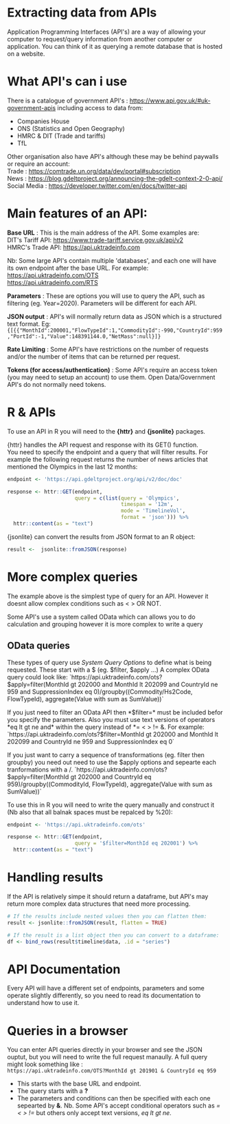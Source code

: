 # Extracting data from APIs
Application Programming Interfaces (API's) are a way of allowing your computer to request/query information from another computer or application. You can think of it as querying a remote database that is hosted on a website. 

# What API's can i use
There is a catalogue of government API's : https://www.api.gov.uk/#uk-government-apis including access to data from:  
- Companies House  
- ONS (Statistics and Open Geography)  
- HMRC & DIT (Trade and tariffs)  
- TfL 

Other organisation also have API's although these may be behind paywalls or require an account:  
Trade : https://comtrade.un.org/data/dev/portal#subscription  
News : https://blog.gdeltproject.org/announcing-the-gdelt-context-2-0-api/  
Social Media : https://developer.twitter.com/en/docs/twitter-api 
                                   
# Main features of an API:
**Base URL** : This is the main address of the API. Some examples are:  
DIT's Tariff API: https://www.trade-tariff.service.gov.uk/api/v2  
HMRC's Trade API: https://api.uktradeinfo.com
                                    
Nb: Some large API's contain multiple 'databases', and each one will have its own endpoint after the base URL. For example:
https://api.uktradeinfo.com/OTS  
https://api.uktradeinfo.com/RTS

**Parameters** : These are options you will use to query the API, such as filtering (eg. Year=2020). Parameters will be different for each API.

**JSON output** : API's will normally return data as JSON which is a structured text format. Eg:
`{[{{"MonthId":200001,"FlowTypeId":1,"CommodityId":-990,"CountryId":959,"PortId":-1,"Value":148391144.0,"NetMass":null}]}`
                                    
**Rate Limiting** : Some API's have restrictions on the number of requests and/or the number of items that can be returned per request.

**Tokens (for access/authentication)** : Some API's require an access token (you may need to setup an account) to use them. Open Data/Government  API's do not normally need tokens.


# R & APIs
To use an API in R you will need to the **{httr}** and **{jsonlite}** packages.

{httr} handles the API request and response with its GET() function.  
You need to specify the endpoint and a query that will filter results.
For example the following request returns the number of news articles that mentioned the Olympics in the last 12 months:  
```r
endpoint <- 'https://api.gdeltproject.org/api/v2/doc/doc'

response <- httr::GET(endpoint,
                      query = c(list(query = 'Olympics',
                                     timespan = '12m',
                                     mode = 'TimelineVol',
                                     format = 'json'))) %>%
  httr::content(as = "text")
 ```  
  
{jsonlite} can convert the results from JSON format to an R object:  
```r
result <-  jsonlite::fromJSON(response)
```

# More complex queries
The example above is the simplest type of query for an API. However it doesnt allow complex conditions such as < > OR NOT.

Some API's use a system called OData which can allows you to do calculation and grouping however it is more complex to write a query

## OData queries
These types of query use *System Query Options* to define what is being requested. These start with a $ (eg. $filter, $apply ...) 
A complex OData query could look like:
`https://api.uktradeinfo.com/ots?$apply=filter(MonthId gt 202000 and MonthId lt 202099 and CountryId ne 959 and SuppressionIndex eq 0)/groupby((Commodity/Hs2Code, FlowTypeId), aggregate(Value with sum as SumValue))`

If you just need to filter an OData API then *$filter=* must be included befor you specify the parameters. Also you must use text versions of operators *eq lt gt ne and* within the query instead of *= < > != &. For example:  
`https://api.uktradeinfo.com/ots?$filter=MonthId gt 202000 and MonthId lt 202099 and CountryId ne 959 and SuppressionIndex eq 0`

If you just want to carry a sequence of transformations (eg. filter then groupby) you need out need to use the $apply options and sepearte each tranformations with a /.
`https://api.uktradeinfo.com/ots?$apply=filter(MonthId gt 202000 and CountryId eq 959)/groupby((CommodityId, FlowTypeId), aggregate(Value with sum as SumValue))`

To use this in R you will need to write the query manually and construct it (Nb also that all balnak spaces must be repalced by %20):
```r
endpoint <- 'https://api.uktradeinfo.com/ots'

response <- httr::GET(endpoint,
                      query = '$filter=MonthId eq 202001') %>%
  httr::content(as = "text")
 ```  

# Handling results
If the API is relatively simpe it should return a dataframe, but API's may return more complex data structures that need more processing.  
```r
# If the results include nested values then you can flatten them:
result <- jsonlite::fromJSON(result, flatten = TRUE)

# If the result is a list object then you can convert to a dataframe:
df <- bind_rows(result$timeline$data, .id = "series") 
```

# API Documentation
Every API will have a different set of endpoints, parameters and some operate slightly differently, so you need to read its documentation to understand how to use it.   
                                    
# Queries in a browser
You can enter API queries directly in your browser and see the JSON ouptut, but you will need to write the full request manaully.
A full query might look something like :  
`https://api.uktradeinfo.com/OTS?MonthId gt 201901 & CountryId eq 959`
- This starts with the base URL and endpoint.
- The query starts with a **?**
- The parameters and conditions can then be specified with each one sepearted by **&**.
Nb. Some API's accept conditional operators such as *= < > !=* but others only accept text versions, *eq lt gt ne*.
